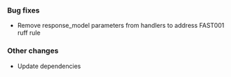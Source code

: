 <!-- Delete the sections that don't apply -->

### Bug fixes

- Remove response_model parameters from handlers to address FAST001 ruff rule


### Other changes

- Update dependencies
